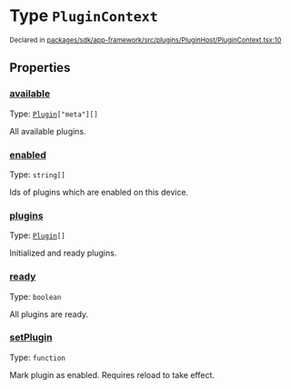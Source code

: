 # Type `PluginContext`
<sub>Declared in [packages/sdk/app-framework/src/plugins/PluginHost/PluginContext.tsx:10](https://github.com/dxos/dxos/blob/235256b25/packages/sdk/app-framework/src/plugins/PluginHost/PluginContext.tsx#L10)</sub>




## Properties
### [available](https://github.com/dxos/dxos/blob/235256b25/packages/sdk/app-framework/src/plugins/PluginHost/PluginContext.tsx#L29)
Type: <code>[Plugin](/api/@dxos/app-framework/types/Plugin)["meta"][]</code>

All available plugins.


### [enabled](https://github.com/dxos/dxos/blob/235256b25/packages/sdk/app-framework/src/plugins/PluginHost/PluginContext.tsx#L19)
Type: <code>string[]</code>

Ids of plugins which are enabled on this device.


### [plugins](https://github.com/dxos/dxos/blob/235256b25/packages/sdk/app-framework/src/plugins/PluginHost/PluginContext.tsx#L24)
Type: <code>[Plugin](/api/@dxos/app-framework/types/Plugin)[]</code>

Initialized and ready plugins.


### [ready](https://github.com/dxos/dxos/blob/235256b25/packages/sdk/app-framework/src/plugins/PluginHost/PluginContext.tsx#L14)
Type: <code>boolean</code>

All plugins are ready.


### [setPlugin](https://github.com/dxos/dxos/blob/235256b25/packages/sdk/app-framework/src/plugins/PluginHost/PluginContext.tsx#L35)
Type: <code>function</code>

Mark plugin as enabled.
Requires reload to take effect.



